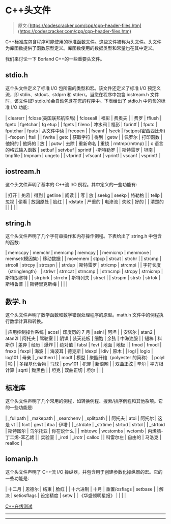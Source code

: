# C++头文件

> 原文:[https://codescracker.com/cpp/cpp-header-files.htm](https://codescracker.com/cpp/cpp-header-files.htm)

C++标准库包含程序可能使用的标准函数文件。这些文件被称为头文件。头文件为库函数提供了函数原型定义。库函数使用的数据类型和常量也在其中定义。

我们来讨论一下 Borland C++的一些重要头文件。

## stdio.h

这个头文件定义了标准 I/O 包所需的类型和宏。该文件还定义了标准 I/O 预定义流，即 stdin、stdout、stdprn 和 stderr。当您在程序中包含 iostream.h 文件时，该文件(即 stdio.h)会自动包含在您的程序中。下表给出了 stdio.h 中包含的标准 I/O 功能:

| clearerr | fclose(美国联邦航空局) | fcloseall | 福彭 | 费奥夫 |
| 费罗 | fflush | fgetc | fgetchar | fg etup |
| fgets | fileno | 冲水阀 | 福彭 | fprintf |
| fputc | fputchar | fputs | 从文件中读 | freopen |
| fscanf | fseek | fsetpos(密西西比州) | -fsopen | ftell |
| fwrite | getc | 获取字符 | 得到 | getw |
| 佩罗尔 | 打印函数 | 他妈的 | 他妈的 | 放 |
| putw | 去除 | 重新命名 | 重绕 | rmtmp(rmtmp) |
| c 语言的格式输入函数 | setbuf | setvbuf | sprintf | -斯特勒罗 |
| 斯特雷罗 | 坦南 | tmpfile | tmpnam | ungetc |
| vfprintf | vfscanf | vprintf | vscanf | vsprintf |

## iostream.h

这个头文件声明了基本的 C++流 I/O 例程。其中定义的一些功能有:

| 打开 | 关闭 | 得到 | getline | 阅读 |
| 写 | 放 | seekg | seekp | 特勒格 |
| tellp | 忽视 | 偷看 | 放回原处 | 脸红 |
| rdstate | 严重的 | 电渗流 | 失败 | 好的 |
| 清楚的 |  |  |  |  |

## string.h

这个头文件声明了几个字符串操作和内存操作例程。下表给出了 string.h 中包含的函数:

| memccpy | memchr | memcmp | memcpy |
| memicmp | memmove | memset(模因集) | 移动数据 |
| movemem | stpcp | strcat | strchr |
| strcmp | strcoll | strcpy | strcspn |
| strdup | 斯特雷罗 | stricmp | strcmpi |
| 字符长度（stringlength） | strlwr | strncat | strncmp |
| strncmpi | strcpy | strnicmp | 斯特朗塞特 |
| strpbrk | strrchr | 斯特列夫 | strset |
| strspm | strstr | strtok | 斯特鲁普 |
| 斯特里克斯梅 |  |  |  |

## 数学. h

这个头文件声明了数学函数和数学错误处理程序的原型。math.h 文件中的例程执行数学计算和转换。

| 应用控制操作系统 | acosl | 印度历的 7 月 | asinl | 阿坦 |
| 安塔尔 | atan2 | atan2l | 阿托夫 | 驾驶室 |
| 阴谋 | 装天花板 | 细胞 | 余弦 | 中海油服 |
| 短棒 | 科斯尔 | 差异 | 经历 | 爆炸 |
| 绝对值 | fabsl | fevt | 地面 | 地板 |
| fmod | fmodl | frexp | fexpl | 海波 |
| 海波耳 | 德克斯 | ldexpl | ldiv | 原木 |
| logl | logio | log101 | 母亲 | _matherrl |
| modf | 模型 | 聚酯纤维（polyester 的简称） | polyl | 啪 |
| 多羟基化合物 | 马球 | pow101 | 犯罪 | 新浪网 |
| 双曲正弦 | 辛尔 | 平方根计算 | sqrtl | 黝黑色 |
| 坦克 | 双曲正切 | 坦尔 |  |  |

## 标准库

这个头文件声明了几个常用的例程，如转换例程、搜索/排序例程和其他杂项。它的一些功能是:

| _fullpath | _makepath | _searchenv | _splitpath |
| 阿托夫 | atoi | 阿托尔 | 这是 vt |
| fcvt | gevt | itoa | 伊塔 |
| _strdate | _strtime | strtod | strtol |
| _strtoid | 斯特图尔 | 乌尔托亚 | 你在说什么 |
| mbtowc | wcstombs | wctomb | 丙烯腈-丁二烯-苯乙烯 |
| 实验室 | _irotl | _irotr | calloc |
| 科雷尔左 | 自由的 | 马洛克 | realloc |

## iomanip.h

这个头文件声明了 C++流 I/O 操纵器，并包含用于创建参数化操纵器的宏。它的一些功能是:

| 十二月 | 恩德尔 | 结束 | 脸红 |
| 十六进制 | 十月 | 重置/osflags | setbase |
| 解决 | setiosflags | 设定精度 | setw |
| 《华盛顿明星报》 |  |  |  |

[C++在线测试](/exam/showtest.php?subid=3)

* * *

* * *